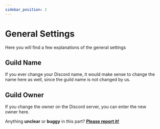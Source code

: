 ```yaml
---
sidebar_position: 2
---
```


# General Settings

Here you will find a few explanations of the general settings

## Guild Name

If you ever change your Discord name, it would make sense to change the name here as well, since the guild name is not changed by us.

## Guild Owner

If you change the owner on the Discord server, you can enter the new owner here.

Anything **unclear** or **buggy** in this part? **[Please report it!](https://github.com/xiLight/PolliTicketDocs/issues/new/choose)**
